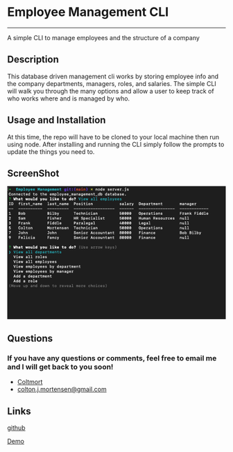 # Employee Management CLI
---

A simple CLI to manage employees and the structure of a company

## Description

This database driven management cli works by storing employee info and the company departments, managers, roles, and salaries. The simple CLI will walk you through the many options and allow a user to keep track of who works where and is managed by who.

## Usage and Installation

At this time, the repo will have to be cloned to your local machine then run using node.
After installing and running the CLI simply follow the prompts to update the things you need to.

## ScreenShot

![Screenshot of CLI](./Assets/CLI.png)

## Questions
### If you have any questions or comments, feel free to email me and I will get back to you soon!

- [Coltmort](https://github.com/coltmort)
- colton.j.mortensen@gmail.com

## Links

[github](https://github.com/coltmort/Employee-Management)

[Demo](https://drive.google.com/file/d/1i6HifPs6ZQOskJkrWWFpi5rO1gNfp2BX/view?usp=share_link)